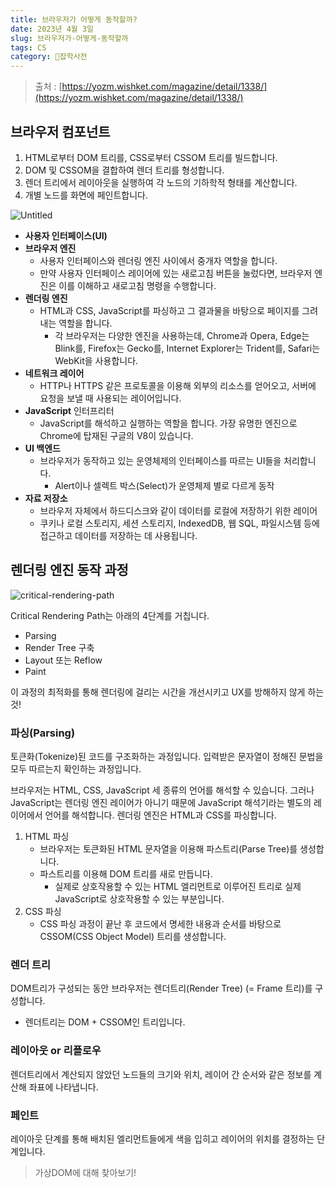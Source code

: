 ```yaml
---
title: 브라우저가 어떻게 동작할까?
date: 2023년 4월 3일
slug: 브라우저가-어떻게-동작할까
tags: CS
category: 🙏잡학사전
---
```


> 출처 : [https://yozm.wishket.com/magazine/detail/1338/](https://yozm.wishket.com/magazine/detail/1338/)

## 브라우저 컴포넌트

1. HTML로부터 DOM 트리를, CSS로부터 CSSOM 트리를 빌드합니다.
2. DOM 및 CSSOM을 결합하여 렌더 트리를 형성합니다.
3. 렌더 트리에서 레이아웃을 실행하여 각 노드의 기하학적 형태를 계산합니다.
4. 개별 노드를 화면에 페인트합니다.

![Untitled](https://github.com/shyjnnn/shyjnnn.dev/assets/81355590/73169854-4907-4b80-96f3-5c5ccdf9ed33)

- **사용자 인터페이스(UI)**
- **브라우저 엔진**
  - 사용자 인터페이스와 렌더링 엔진 사이에서 중개자 역할을 합니다.
  - 만약 사용자 인터페이스 레이어에 있는 새로고침 버튼을 눌렀다면, 브라우저 엔진은 이를 이해하고 새로고침 명령을 수행합니다.
- **렌더링 엔진**
  - HTML과 CSS, JavaScript를 파싱하고 그 결과물을 바탕으로 페이지를 그려내는 역할을 합니다.
    - 각 브라우저는 다양한 엔진을 사용하는데, Chrome과 Opera, Edge는 Blink를, Firefox는 Gecko를, Internet Explorer는 Trident를, Safari는 WebKit을 사용합니다.
- **네트워크 레이어**
  - HTTP나 HTTPS 같은 프로토콜을 이용해 외부의 리소스를 얻어오고, 서버에 요청을 보낼 때 사용되는 레이어입니다.
- **JavaScript** 인터프리터
  - JavaScript를 해석하고 실행하는 역할을 합니다. 가장 유명한 엔진으로 Chrome에 탑재된 구글의 V8이 있습니다.
- **UI 백엔드**
  - 브라우저가 동작하고 있는 운영체제의 인터페이스를 따르는 UI들을 처리합니다.
    - Alert이나 셀렉트 박스(Select)가 운영체제 별로 다르게 동작
- **자료 저장소**
  - 브라우저 자체에서 하드디스크와 같이 데이터를 로컬에 저장하기 위한 레이어
  - 쿠키나 로컬 스토리지, 세션 스토리지, IndexedDB, 웹 SQL, 파일시스템 등에 접근하고 데이터를 저장하는 데 사용됩니다.

## 렌더링 엔진 동작 과정

![critical-rendering-path](https://github.com/shyjnnn/shyjnnn.dev/assets/81355590/6047d9b9-a12e-41a1-9b08-ad3e987935e9)

Critical Rendering Path는 아래의 4단계를 거칩니다.

- Parsing
- Render Tree 구축
- Layout 또는 Reflow
- Paint

이 과정의 최적화를 통해 렌더링에 걸리는 시간을 개선시키고 UX를 방해하지 않게 하는 것!

### 파싱(Parsing)

토큰화(Tokenize)된 코드를 구조화하는 과정입니다. 입력받은 문자열이 정해진 문법을 모두 따르는지 확인하는 과정입니다.

브라우저는 HTML, CSS, JavaScript 세 종류의 언어를 해석할 수 있습니다. 그러나 JavaScript는 렌더링 엔진 레이어가 아니기 때문에 JavaScript 해석기라는 별도의 레이어에서 언어를 해석합니다. 렌더링 엔진은 HTML과 CSS를 파싱합니다.

1. HTML 파싱
   - 브라우저는 토큰화된 HTML 문자열을 이용해 파스트리(Parse Tree)를 생성합니다.
   - 파스트리를 이용해 DOM 트리를 새로 만듭니다.
     - 실제로 상호작용할 수 있는 HTML 엘리먼트로 이루어진 트리로 실제 JavaScript로 상호작용할 수 있는 부분입니다.
2. CSS 파싱
   - CSS 파싱 과정이 끝난 후 코드에서 명세한 내용과 순서를 바탕으로 CSSOM(CSS Object Model) 트리를 생성합니다.

### 렌더 트리

DOM트리가 구성되는 동안 브라우저는 렌더트리(Render Tree) (= Frame 트리)를 구성합니다.

- 렌더트리는 DOM + CSSOM인 트리입니다.

### 레이아웃 or 리플로우

렌더트리에서 계산되지 않았던 노드들의 크기와 위치, 레이어 간 순서와 같은 정보를 계산해 좌표에 나타냅니다.

### 페인트

레이아웃 단계를 통해 배치된 엘리먼트들에게 색을 입히고 레이어의 위치를 결정하는 단계입니다.

> 가상DOM에 대해 찾아보기!
